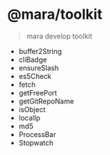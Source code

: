 # @mara/toolkit

> mara develop toolkit

- buffer2String
- cliBadge
- ensureSlash
- es5Check
- fetch
- getFreePort
- getGitRepoName
- isObject
- localIp
- md5
- ProcessBar
- Stopwatch
